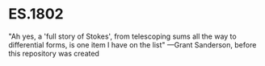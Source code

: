 # ES.1802
"Ah yes, a 'full story of Stokes', from telescoping sums all the way to differential forms, is one item I have on the list" —Grant Sanderson, before this repository was created
